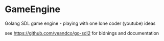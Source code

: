 # GameEngine
Golang SDL game engine - playing with one lone coder (youtube) ideas

see https://github.com/veandco/go-sdl2 for bidnings and documentation
